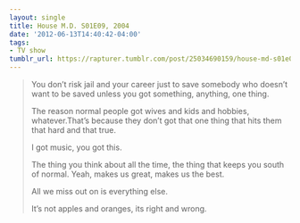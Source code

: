 ```yaml
---
layout: single
title: House M.D. S01E09, 2004
date: '2012-06-13T14:40:42-04:00'
tags:
- TV show
tumblr_url: https://rapturer.tumblr.com/post/25034690159/house-md-s01e09-2004
---
```

> You don’t risk jail and your career just to save somebody who doesn’t want to be saved unless you got something, anything, one thing.
> 
> The reason normal people got wives and kids and hobbies, whatever.That’s because they don’t got that one thing that hits them that hard and that true.
> 
> I got music, you got this.
> 
> The thing you think about all the time, the thing that keeps you south of normal. Yeah, makes us great, makes us the best.
> 
> All we miss out on is everything else.
> 
> It’s not apples and oranges, its right and wrong.

